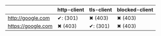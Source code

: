 | | http-client| tls-client| blocked-client|
| --- | --- | --- | --- |
| http://google.com | ✔: (301)| ✖ (403)| ✖ (403)|
| https://google.com | ✖ (403)| ✔: (301)| ✖ (403)|

